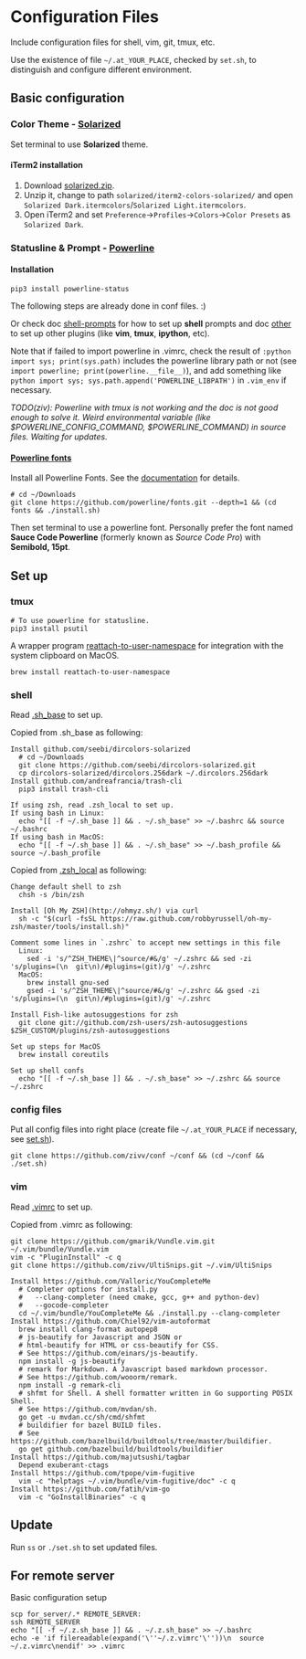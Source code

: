 # Configuration Files

Include configuration files for shell, vim, git, tmux, etc.

Use the existence of file `~/.at_YOUR_PLACE`, checked by `set.sh`, to distinguish and configure different environment.

## Basic configuration

### Color Theme - [Solarized](http://ethanschoonover.com/solarized)

Set terminal to use **Solarized** theme.

#### iTerm2 installation

1. Download [solarized.zip](http://ethanschoonover.com/solarized/files/solarized.zip).
1. Unzip it, change to path `solarized/iterm2-colors-solarized/` and open `Solarized Dark.itermcolors`/`Solarized Light.itermcolors`.
1. Open iTerm2 and set `Preference`->`Profiles`->`Colors`->`Color Presets` as `Solarized Dark`.

### Statusline & Prompt - [Powerline](https://github.com/powerline/powerline)

#### Installation

    pip3 install powerline-status

The following steps are already done in conf files. :)

Or check doc [shell-prompts](https://powerline.readthedocs.org/en/master/usage/shell-prompts.html) for how to set up **shell** prompts and doc [other](https://powerline.readthedocs.org/en/master/usage/other.html) to set up other plugins (like **vim**, **tmux**, **ipython**, etc).

Note that if failed to import powerline in .vimrc, check the result of `:python import sys; print(sys.path)` includes the powerline library path or not (see `import powerline; print(powerline.__file__)`), and add something like `python import sys; sys.path.append('POWERLINE_LIBPATH')` in `.vim_env` if necessary.

_TODO(ziv): Powerline with tmux is not working and the doc is not good enough to solve it. Weird environmental variable (like $POWERLINE_CONFIG_COMMAND, $POWERLINE_COMMAND) in source files. Waiting for updates._

#### [Powerline fonts](https://github.com/powerline/fonts)

Install all Powerline Fonts. See the [documentation](https://powerline.readthedocs.org/en/latest/installation/linux.html#font-installation) for details.

    # cd ~/Downloads
    git clone https://github.com/powerline/fonts.git --depth=1 && (cd fonts && ./install.sh)

Then set terminal to use a powerline font. Personally prefer the font named **Sauce Code Powerline** (formerly known as _Source Code Pro_) with **Semibold, 15pt**.

## Set up

### tmux

    # To use powerline for statusline.
    pip3 install psutil

A wrapper program [reattach-to-user-namespace](https://github.com/ChrisJohnsen/tmux-MacOSX-pasteboard) for integration with the system clipboard on MacOS.

    brew install reattach-to-user-namespace

### shell

Read [.sh_base](.sh_base) to set up.

Copied from .sh_base as following:

    Install github.com/seebi/dircolors-solarized
      # cd ~/Downloads
      git clone https://github.com/seebi/dircolors-solarized.git
      cp dircolors-solarized/dircolors.256dark ~/.dircolors.256dark
    Install github.com/andreafrancia/trash-cli
      pip3 install trash-cli

    If using zsh, read .zsh_local to set up.
    If using bash in Linux:
      echo "[[ -f ~/.sh_base ]] && . ~/.sh_base" >> ~/.bashrc && source ~/.bashrc
    If using bash in MacOS:
      echo "[[ -f ~/.sh_base ]] && . ~/.sh_base" >> ~/.bash_profile && source ~/.bash_profile

Copied from [.zsh_local](.zsh_local) as following:

    Change default shell to zsh
      chsh -s /bin/zsh

    Install [Oh My ZSH](http://ohmyz.sh/) via curl
      sh -c "$(curl -fsSL https://raw.github.com/robbyrussell/oh-my-zsh/master/tools/install.sh)"

    Comment some lines in `.zshrc` to accept new settings in this file
      Linux:
        sed -i 's/^ZSH_THEME\|^source/#&/g' ~/.zshrc && sed -zi 's/plugins=(\n  git\n)/#plugins=(git)/g' ~/.zshrc
      MacOS:
        brew install gnu-sed
        gsed -i 's/^ZSH_THEME\|^source/#&/g' ~/.zshrc && gsed -zi 's/plugins=(\n  git\n)/#plugins=(git)/g' ~/.zshrc

    Install Fish-like autosuggestions for zsh
      git clone git://github.com/zsh-users/zsh-autosuggestions $ZSH_CUSTOM/plugins/zsh-autosuggestions

    Set up steps for MacOS
      brew install coreutils

    Set up shell confs
      echo "[[ -f ~/.sh_base ]] && . ~/.sh_base" >> ~/.zshrc && source ~/.zshrc

### config files

Put all config files into right place (create file `~/.at_YOUR_PLACE` if necessary, see [set.sh](set.sh)).

    git clone https://github.com/zivv/conf ~/conf && (cd ~/conf && ./set.sh)

### vim

Read [.vimrc](.vimrc) to set up.

Copied from .vimrc as following:

    git clone https://github.com/gmarik/Vundle.vim.git ~/.vim/bundle/Vundle.vim
    vim -c "PluginInstall" -c q
    git clone https://github.com/zivv/UltiSnips.git ~/.vim/UltiSnips

    Install https://github.com/Valloric/YouCompleteMe
      # Completer options for install.py
      #   --clang-completer (need cmake, gcc, g++ and python-dev)
      #   --gocode-completer
      cd ~/.vim/bundle/YouCompleteMe && ./install.py --clang-completer
    Install https://github.com/Chiel92/vim-autoformat
      brew install clang-format autopep8
      # js-beautify for Javascript and JSON or
      # html-beautify for HTML or css-beautify for CSS.
      # See https://github.com/einars/js-beautify.
      npm install -g js-beautify
      # remark for Markdown. A Javascript based markdown processor.
      # See https://github.com/wooorm/remark.
      npm install -g remark-cli
      # shfmt for Shell. A shell formatter written in Go supporting POSIX Shell.
      # See https://github.com/mvdan/sh.
      go get -u mvdan.cc/sh/cmd/shfmt
      # buildifier for bazel BUILD files.
      # See https://github.com/bazelbuild/buildtools/tree/master/buildifier.
      go get github.com/bazelbuild/buildtools/buildifier
    Install https://github.com/majutsushi/tagbar
      Depend exuberant-ctags
    Install https://github.com/tpope/vim-fugitive
      vim -c "helptags ~/.vim/bundle/vim-fugitive/doc" -c q
    Install https://github.com/fatih/vim-go
      vim -c "GoInstallBinaries" -c q

## Update

Run `ss` or `./set.sh` to set updated files.

## For remote server

Basic configuration setup

    scp for_server/.* REMOTE_SERVER:
    ssh REMOTE_SERVER
    echo "[[ -f ~/.z.sh_base ]] && . ~/.z.sh_base" >> ~/.bashrc
    echo -e 'if filereadable(expand('\''~/.z.vimrc'\''))\n  source ~/.z.vimrc\nendif' >> .vimrc
